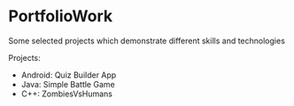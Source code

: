 # PortfolioWork
Some selected projects which demonstrate different skills and technologies

Projects:
- Android: Quiz Builder App
- Java: Simple Battle Game
- C++: ZombiesVsHumans
